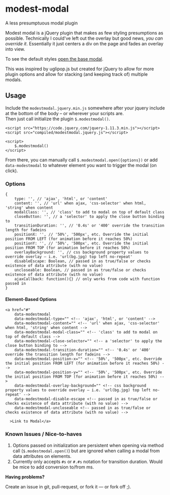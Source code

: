 # modest-modal
A less presumptuous modal plugin

<p>
  Modest modal is a jQuery plugin that makes as few styling presumptions as possible.  Technically I could've left out the overlay but good news, <em>you can override it</em>. Essentially it just centers a div on the page and fades an overlay into view.
</p>
<p>
  To see the default styles <a href="#" data-modestmodal data-modestmodal-type="content" data-modestmodal-content="Tada!">open the base modal</a>.
</p>
<p>
  This was inspired by uglipop.js but created for jQuery to allow for more plugin options and allow for stacking (and keeping track of) multiple modals.
</p>
<h2>Usage</h2>
<p>
  Include the <code>modestmodal.jquery.min.js</code> somewhere after your jquery include at the bottom of the body &ndash; or wherever your scripts are.
  <br />
  Then just call initialize the plugin <code>$.modestmodal()</code>.
  <pre><code>&lt;script src=&quot;https://code.jquery.com/jquery-1.11.3.min.js&quot;&gt;&lt;/script&gt;<br />&lt;script src=&quot;compiled/modestmodal.jquery.js&quot;&gt;&lt;/script&gt;<br /><br />&lt;script&gt;<br />    $.modestmodal()<br />&lt;/script&gt;</code></pre>
</p>
<p>
  From there, you can manually call <code>$.modestmodal.open({options})</code> or add <code>data-modestmodal</code> to whatever element you want to trigger the modal (on click).
</p>
<h3>Options</h3>
<p>
  <pre><code>{<br />    type: '', // 'ajax', 'html', or 'content'<br />    content: '', // 'url' when ajax, 'css-selector' when html, 'string' when content<br />    modalClass: '', // 'class' to add to modal on top of default class<br />    closeButton: '', // a 'selector' to apply the close button binding to<br />    transitionDuration: '', // '0.4s' or '400' override the transition length for fadeins<br />    positionX: '', // '50%', '500px', etc. Override the initial position FROM LEFT (for animation before it reaches 50%)<br />    positionY: '', // '50%', '500px', etc. Override the initial position FROM TOP (for animation before it reaches 50%)<br />    overlayBackground: '', // css background property values to override overlay &ndash; i.e. 'url(bg.jpg) top left no-repeat'<br />    disableEscape: Boolean, // passed in as true/false or checks existence of data attribute (with no value)<br />    uncloseable: Boolean, // passed in as true/false or checks existence of data attribute (with no value)<br />    ajaxCallback: function(){} // only works from code with function passed in <br />}</code></pre>
</p>
<h4>Element-Based Options</h4>
<p>
  <pre><code>&lt;a href=&quot;#&quot<br />    data-modestmodal</br >    data-modestmodal-type=&quot;&quot; &lt;!-- 'ajax', 'html', or 'content' --&gt;<br />    data-modestmodal-content=&quot;&quot; &lt;!-- 'url' when ajax, 'css-selector' when html, 'string' when content --&gt;<br />    data-modestmodal-modal-class=&quot;&quot; &lt;!-- 'class' to add to modal on top of default class --&gt;<br />    data-modestmodal-close-selector=&quot;&quot; &lt;!-- a 'selector' to apply the close button binding to --&gt;<br />    data-modestmodal-transition-duration=&quot;&quot; &lt;!-- '0.4s' or '400' override the transition length for fadeins --&gt;<br />    data-modestmodal-position-x=&quot;&quot; &lt;!-- '50%', '500px', etc. Override the initial position FROM LEFT (for animation before it reaches 50%) --&gt;<br />    data-modestmodal-position-y=&quot;&quot; &lt;!-- '50%', '500px', etc. Override the initial position FROM TOP (for animation before it reaches 50%) --&gt;<br />    data-modestmodal-overlay-background=&quot;&quot; &lt;!-- css background property values to override overlay &ndash; i.e. 'url(bg.jpg) top left no-repeat' --&gt;<br />    data-modestmodal-disable-escape &lt;!-- passed in as true/false or checks existence of data attribute (with no value) --&gt;<br />    data-modestmodal-uncloseable &lt;!-- passed in as true/false or checks existence of data attribute (with no value) --&gt;<br />
  &gt;Link to Modal&lt;/a&gt;</code></pre>
</p>
<h3>Known Issues / Nice-to-haves</h3>
<ol>
  <li>
    Options passed on initialization are persistent when opening via method call (<code>$.modestmodal.open()</code>) but
    are ignored when calling a modal from data attributes on elements.
  </li>
  <li>
    Currently only accepts <code>#s</code> or <code>#.#s</code> notation for transition duration. Would be mice to add conversion to/from ms.
  </li>
</ol>
<strong>Having problems?</strong>
<p>
  Create an issue in git, pull-request, or fork it &mdash; or fork off ;).
</p>
